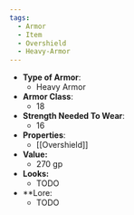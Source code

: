 ```yaml
---
tags:
  - Armor
  - Item
  - Overshield
  - Heavy-Armor
---
```

- __Type of Armor__:
	* Heavy Armor
- __Armor Class__:
	* 18
- __Strength Needed To Wear__:
	* 16
- __Properties__:
	* [[Overshield]]
- **Value:**
	- 270 gp
- **Looks:**
	- TODO
- **Lore:
	- TODO
